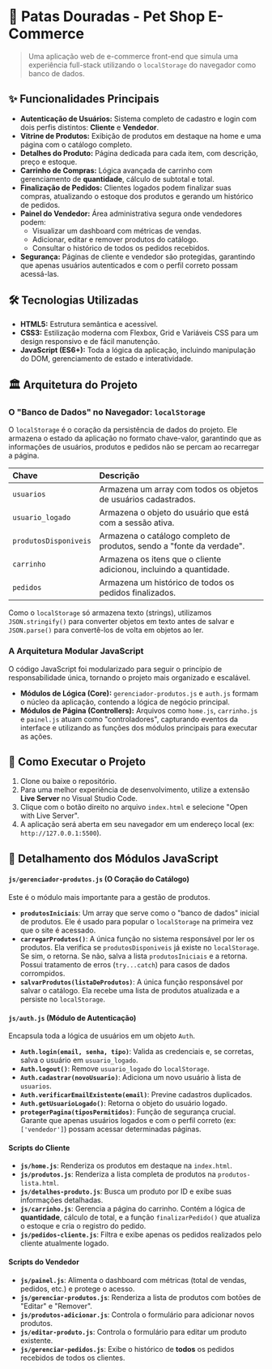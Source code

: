 # 🐾 Patas Douradas - Pet Shop E-Commerce

> Uma aplicação web de e-commerce front-end que simula uma experiência full-stack utilizando o `localStorage` do navegador como banco de dados.

## ✨ Funcionalidades Principais

-   **Autenticação de Usuários:** Sistema completo de cadastro e login com dois perfis distintos: **Cliente** e **Vendedor**.
-   **Vitrine de Produtos:** Exibição de produtos em destaque na home e uma página com o catálogo completo.
-   **Detalhes do Produto:** Página dedicada para cada item, com descrição, preço e estoque.
-   **Carrinho de Compras:** Lógica avançada de carrinho com gerenciamento de **quantidade**, cálculo de subtotal e total.
-   **Finalização de Pedidos:** Clientes logados podem finalizar suas compras, atualizando o estoque dos produtos e gerando um histórico de pedidos.
-   **Painel do Vendedor:** Área administrativa segura onde vendedores podem:
    -   Visualizar um dashboard com métricas de vendas.
    -   Adicionar, editar e remover produtos do catálogo.
    -   Consultar o histórico de todos os pedidos recebidos.
-   **Segurança:** Páginas de cliente e vendedor são protegidas, garantindo que apenas usuários autenticados e com o perfil correto possam acessá-las.

## 🛠️ Tecnologias Utilizadas

-   **HTML5:** Estrutura semântica e acessível.
-   **CSS3:** Estilização moderna com Flexbox, Grid e Variáveis CSS para um design responsivo e de fácil manutenção.
-   **JavaScript (ES6+):** Toda a lógica da aplicação, incluindo manipulação do DOM, gerenciamento de estado e interatividade.

## 🏛️ Arquitetura do Projeto

### O "Banco de Dados" no Navegador: `localStorage`

O `localStorage` é o coração da persistência de dados do projeto. Ele armazena o estado da aplicação no formato chave-valor, garantindo que as informações de usuários, produtos e pedidos não se percam ao recarregar a página.

| Chave | Descrição |
| :--- | :--- |
| `usuarios` | Armazena um array com todos os objetos de usuários cadastrados. |
| `usuario_logado` | Armazena o objeto do usuário que está com a sessão ativa. |
| `produtosDisponiveis` | Armazena o catálogo completo de produtos, sendo a "fonte da verdade". |
| `carrinho` | Armazena os itens que o cliente adicionou, incluindo a quantidade. |
| `pedidos` | Armazena um histórico de todos os pedidos finalizados. |

Como o `localStorage` só armazena texto (strings), utilizamos `JSON.stringify()` para converter objetos em texto antes de salvar e `JSON.parse()` para convertê-los de volta em objetos ao ler.

### A Arquitetura Modular JavaScript

O código JavaScript foi modularizado para seguir o princípio de responsabilidade única, tornando o projeto mais organizado e escalável.

-   **Módulos de Lógica (Core):** `gerenciador-produtos.js` e `auth.js` formam o núcleo da aplicação, contendo a lógica de negócio principal.
-   **Módulos de Página (Controllers):** Arquivos como `home.js`, `carrinho.js` e `painel.js` atuam como "controladores", capturando eventos da interface e utilizando as funções dos módulos principais para executar as ações.

## 🚀 Como Executar o Projeto

1.  Clone ou baixe o repositório.
2.  Para uma melhor experiência de desenvolvimento, utilize a extensão **Live Server** no Visual Studio Code.
3.  Clique com o botão direito no arquivo `index.html` e selecione "Open with Live Server".
4.  A aplicação será aberta em seu navegador em um endereço local (ex: `http://127.0.0.1:5500`).

## 📄 Detalhamento dos Módulos JavaScript

#### `js/gerenciador-produtos.js` (O Coração do Catálogo)

Este é o módulo mais importante para a gestão de produtos.

-   **`produtosIniciais`**: Um array que serve como o "banco de dados" inicial de produtos. Ele é usado para popular o `localStorage` na primeira vez que o site é acessado.
-   **`carregarProdutos()`**: A única função no sistema responsável por ler os produtos. Ela verifica se `produtosDisponiveis` já existe no `localStorage`. Se sim, o retorna. Se não, salva a lista `produtosIniciais` e a retorna. Possui tratamento de erros (`try...catch`) para casos de dados corrompidos.
-   **`salvarProdutos(listaDeProdutos)`**: A única função responsável por salvar o catálogo. Ela recebe uma lista de produtos atualizada e a persiste no `localStorage`.

#### `js/auth.js` (Módulo de Autenticação)

Encapsula toda a lógica de usuários em um objeto `Auth`.

-   **`Auth.login(email, senha, tipo)`**: Valida as credenciais e, se corretas, salva o usuário em `usuario_logado`.
-   **`Auth.logout()`**: Remove `usuario_logado` do `localStorage`.
-   **`Auth.cadastrar(novoUsuario)`**: Adiciona um novo usuário à lista de `usuarios`.
-   **`Auth.verificarEmailExistente(email)`**: Previne cadastros duplicados.
-   **`Auth.getUsuarioLogado()`**: Retorna o objeto do usuário logado.
-   **`protegerPagina(tiposPermitidos)`**: Função de segurança crucial. Garante que apenas usuários logados e com o perfil correto (ex: `['vendedor']`) possam acessar determinadas páginas.

#### Scripts do Cliente

-   **`js/home.js`**: Renderiza os produtos em destaque na `index.html`.
-   **`js/produtos.js`**: Renderiza a lista completa de produtos na `produtos-lista.html`.
-   **`js/detalhes-produto.js`**: Busca um produto por ID e exibe suas informações detalhadas.
-   **`js/carrinho.js`**: Gerencia a página do carrinho. Contém a lógica de **quantidade**, cálculo de total, e a função `finalizarPedido()` que atualiza o estoque e cria o registro do pedido.
-   **`js/pedidos-cliente.js`**: Filtra e exibe apenas os pedidos realizados pelo cliente atualmente logado.

#### Scripts do Vendedor

-   **`js/painel.js`**: Alimenta o dashboard com métricas (total de vendas, pedidos, etc.) e protege o acesso.
-   **`js/gerenciar-produtos.js`**: Renderiza a lista de produtos com botões de "Editar" e "Remover".
-   **`js/produtos-adicionar.js`**: Controla o formulário para adicionar novos produtos.
-   **`js/editar-produto.js`**: Controla o formulário para editar um produto existente.
-   **`js/gerenciar-pedidos.js`**: Exibe o histórico de **todos** os pedidos recebidos de todos os clientes.